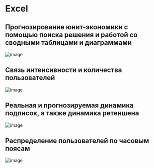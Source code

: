 # Excel
## Прогнозирование юнит-экономики с помощью поиска решения и работой со сводными таблицами и диаграммами 
![image](https://user-images.githubusercontent.com/101996154/188317098-63c9bcb4-4cdc-431d-8872-1e3103dc1aec.png)
## Связь интенсивности и количества пользователей
![image](https://user-images.githubusercontent.com/101996154/188317149-b72b265d-a6a2-43a0-bb31-34d141a6a650.png)
## Реальная и прогнозируемая динамика подписок, а также динамика ретеншена
![image](https://user-images.githubusercontent.com/101996154/188317186-b4923fe0-0e11-4a05-b52a-09faf1bd1525.png)
## Распределение пользователей по часовым поясам
![image](https://user-images.githubusercontent.com/101996154/188317293-462e2a6a-13a4-4c8c-beee-4295745ad99b.png)
